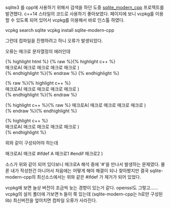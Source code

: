  sqlite3 를 cpp에 사용하기 위해서 검색을 하던 도중 [sqlite_modern_cpp](https://github.com/SqliteModernCpp/sqlite_modern_cpp) 프로젝트를 발견했다. c++14 스타일의 코드로 사용하기 좋아보였다. 페이지에 보니 vcpkg를 이용할 수 있도록 되어 있어서 vcpkg를 이용해서 바로 인스톨 하였다.
 
 vcpkg search sqlite
 vcpkg install sqlite-modern-cpp
 
 그런데 컴파일을 진행하려고 하니 오류가 발생되었다.
 
 오류는 매크로 문자열정의 에러인데
 
{% highlight html %}
{% raw %}{% highlight c++ %}    
 매크로A(
   매크로
   매크로
   매크로
   매크로
   )   
{% endhighlight %}{% endraw %}
{% endhighlight %}

{% raw %}{% highlight c++ %}    
 매크로A(
   매크로
   매크로
   매크로
   매크로
   )   
{% endhighlight %}{% endraw %}

{% highlight c++ %}{% raw %}
 매크로A(
   매크로
   매크로
   매크로
   매크로
   )   
{% endraw %}{% endhighlight %}

{% highlight c++ %}    
 매크로A(
   매크로
   매크로
   매크로
   매크로
   )   
{% endhighlight %}



 위와 같이 구성되어야 하는데
  
 매크로A(
   매크로
 #ifdef A
   매크로1
 #endif
   매크로2
   )

   
 소스가 위와 같이 되어 있다보니 매크로A 해석 중에 '#'을 만나서 발생하는 문제였다.
 물론 내가 작성한건 아니어서 처음에는 어떻게 해야 해결이 되나 찾아봤지만
 결국 sqlite-modern-cpp의 최신소스에서는 위와 같은 #ifdef 가 제거가 되어 있었다.
 
 vcpkg에 보면 늘상 버전이 조금씩 늦는 경향이 있는거 같다. openssl도 그렇고......
 vcpkg의 설치 폴더에 가보면 h 들이 쭉 있는데 (sqlite-modern-cpp는 h로만 구성된 lib)
 최신버전을 엎어치면 컴파일 오류가 사라진다.
